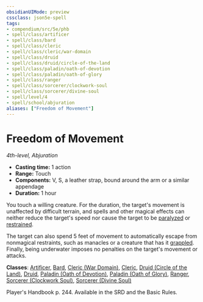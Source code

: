 ```yaml
---
obsidianUIMode: preview
cssclass: json5e-spell
tags:
- compendium/src/5e/phb
- spell/class/artificer
- spell/class/bard
- spell/class/cleric
- spell/class/cleric/war-domain
- spell/class/druid
- spell/class/druid/circle-of-the-land
- spell/class/paladin/oath-of-devotion
- spell/class/paladin/oath-of-glory
- spell/class/ranger
- spell/class/sorcerer/clockwork-soul
- spell/class/sorcerer/divine-soul
- spell/level/4
- spell/school/abjuration
aliases: ["Freedom of Movement"]
---
```

# Freedom of Movement
*4th-level, Abjuration*  

- **Casting time:** 1 action
- **Range:** Touch
- **Components:** V, S, a leather strap, bound around the arm or a similar appendage
- **Duration:** 1 hour

You touch a willing creature. For the duration, the target's movement is unaffected by difficult terrain, and spells and other magical effects can neither reduce the target's speed nor cause the target to be [paralyzed](../../5e-rules/conditions.md##paralyzed) or [restrained](../../5e-rules/conditions.md##restrained).

The target can also spend 5 feet of movement to automatically escape from nonmagical restraints, such as manacles or a creature that has it [grappled](../../5e-rules/conditions.md##grappled). Finally, being underwater imposes no penalties on the target's movement or attacks.

**Classes**: [Artificer](../classes/artificer-tce.md#), [Bard](../classes/bard.md#), [Cleric (War Domain)](../classes/cleric-war-domain.md#), [Cleric](../classes/cleric.md#), [Druid (Circle of the Land)](../classes/druid-circle-of-the-land.md#), [Druid](../classes/druid.md#), [Paladin (Oath of Devotion)](../classes/paladin-oath-of-devotion.md#), [Paladin (Oath of Glory)](../classes/paladin-oath-of-glory-tce.md#), [Ranger](../classes/ranger.md#), [Sorcerer (Clockwork Soul)](../classes/sorcerer-clockwork-soul-tce.md#), [Sorcerer (Divine Soul)](../classes/sorcerer-divine-soul-xge.md#)

Player's Handbook p. 244. Available in the SRD and the Basic Rules.